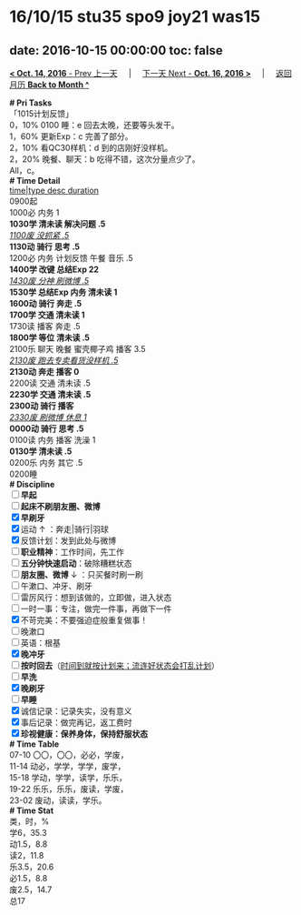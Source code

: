 # 16/10/15 stu35 spo9 joy21 was15

date: 2016-10-15 00:00:00
toc: false
---
[**< Oct. 14, 2016** - Prev 上一天](/lifelogs/2016/10/d14.md) &nbsp; &nbsp; | &nbsp; &nbsp; [下一天 Next - **Oct. 16, 2016 >**](/lifelogs/2016/10/d16.md) &nbsp; &nbsp; |  &nbsp; &nbsp; [返回月历 **Back to Month ^**](/lifelogs/2016/10/index.md)
<br/><div><b># Pri Tasks</b></div><div>「1015计划反馈」</div><div><div>0，10% 0100 睡：e 回去太晚，还要等头发干。</div><div><div>1，60% 更新Exp：c 完善了部分。</div><div>2，10% 看QC30样机：d 到的店刚好没样机。</div><div>2，20% 晚餐、聊天：b 吃得不错，这次分量点少了。</div><div>All，c。</div><div><b># Time Detail</b></div><div><u>time|type desc duration</u></div><div>0900起</div><div>1000必 内务 1</div><div><b>1030学 清未读 解决问题 .5</b></div><div><u><i>1100废 没抓紧 .5</i></u></div><div><b>1130动 骑行 思考 .5</b></div><div>1200必 内务 计划反馈 午餐 音乐 .5</div><div><b>1400学 改键 总结Exp 2</b><b>2</b></div><div><u><i>1430废 分神 刷微博 .5</i></u></div><div><b>1530学 总结Exp 内务 清未读 1</b></div><div><b>1600动 骑行 奔走 .5</b></div><div><b>1700学 交通 清未读 1</b></div><div>1730读 播客 奔走 .5</div><div><b>1800学 等位 清未读 .5</b></div><div>2100乐 聊天 晚餐 蜜壳椰子鸡 播客 3.5</div><div><u><i>2130废 跑去专卖看货没样机 .5</i></u></div><div><b>2130动 奔走 播客 0</b></div><div>2200读 交通 清未读 .5</div><div><b>2230学 交通 清未读 .5</b></div><div><b>230</b><b>0动 骑行 播客</b></div><div><u><i>2330废 刷微博 休息 1</i></u></div><div><b>0000动 骑行 思考 .5</b></div><div>0100读 内务 播客 洗澡 1</div><div><b>0130学 清未读 .5</b></div><div>0200乐 内务 其它 .5</div><div>0200睡</div><div><b># Discipline</b></div><div><b><input type="checkbox"/></b><b>早起</b></div><div><input type="checkbox"/><b>起床不刷</b><b>朋友圈、微博</b></div><div><input checked="true" type="checkbox"/><b>早刷牙</b></div><div><input checked="true" type="checkbox"/>运动 ↑ ：奔走|骑行|羽球</div><div><input checked="true" type="checkbox"/>反馈计划：发到此处与微博</div><div><input type="checkbox"/><b>职业精神</b>：工作时间，先工作</div><div><input type="checkbox"/><b>五分钟快速启动</b>：破除糟糕状态</div><div><input type="checkbox"/><b>朋友圈、微博</b> ↓ ：只买餐时刷一刷</div><div><input type="checkbox"/>午漱口、冲牙、刷牙</div><div><input type="checkbox"/>雷厉风行：想到该做的，立即做，进入状态</div><div><input type="checkbox"/>一时一事：专注，做完一件事，再做下一件</div><div><input checked="true" type="checkbox"/>不苛完美：不要强迫症般重复做事！</div><div><input type="checkbox"/>晚漱口</div><div><input type="checkbox"/>英语：根基</div><div><b><input checked="true" type="checkbox"/></b><b>晚冲牙</b></div><div><u><input type="checkbox"/></u><b>按时回去</b>（<u>时间到就按计划来；流连好状态会打乱计划</u>）</div><div><input type="checkbox"/><b>早洗</b></div><div><b><input checked="true" type="checkbox"/></b><b>晚刷牙</b></div><div><input type="checkbox"/><b>早睡</b></div><div><input checked="true" type="checkbox"/>诚信记录：记录失实，没有意义</div><div><input checked="true" type="checkbox"/>事后记录：做完再记，返工费时</div><div><b><input checked="true" type="checkbox"/></b><b>珍视健康：保养身体，保持舒服状态</b></div><div><b># Time Table</b></div><div>07-10 〇〇，〇〇，必必，学废，</div><div>11-14 动必，学学，学学，废学，</div><div>15-18 学动，学学，读学，乐乐，</div><div>19-22 乐乐，乐乐，废读，学废，</div><div>23-02 废动，读读，学乐。</div><div><b># Time Stat</b></div><div>类，时，%</div><div>学6，35.3</div><div>动1.5，8.8</div><div>读2，11.8</div><div>乐3.5，20.6</div><div>必1.5，8.8</div><div>废2.5，14.7</div><div>总17</div>
